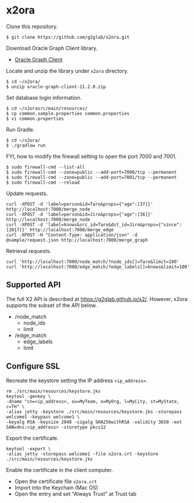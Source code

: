 # x2ora

Clone this repository.

    $ git clone https://github.com/g2glab/x2ora.git

Download Oracle Graph Client library.

* [Oracle Graph Client](https://www.oracle.com/database/technologies/spatialandgraph/property-graph-features/graph-server-and-client/graph-server-and-client-downloads.html)

Locate and unzip the library under `x2ora` directory.

    $ cd ~/x2ora/
    $ unzip oracle-graph-client-21.2.0.zip

Set database login information.

    $ cd ~/x2orasrc/main/resources/
    $ cp common.sample.properties common.properties
    $ vi common.properties

Run Gradle.

    $ cd ~/x2ora/
    $ ./gradlew run

FYI, how to modify the firewall setting to open the port 7000 and 7001.

    $ sudo firewall-cmd --list-all
    $ sudo firewall-cmd --zone=public --add-port=7000/tcp --permanent
    $ sudo firewall-cmd --zone=public --add-port=7001/tcp --permanent
    $ sudo firewall-cmd --reload

Update requests.

    curl -XPOST -d 'label=person&id=Taro&props={"age":[37]}' http://localhost:7000/merge_node
    curl -XPOST -d 'label=person&id=Jiro&props={"age":[36]}' http://localhost:7000/merge_node
    curl -XPOST -d 'label=knows&src_id=Taro&dst_id=Jiro&props={"since":[2017]}' http://localhost:7000/merge_edge
    curl -XPOST -H "Content-Type: application/json" -d @sample/request.json http://localhost:7000/merge_graph

Retrieval requests.

    curl 'http://localhost:7000/node_match/?node_ids[]=Taro&limit=100'
    curl 'http://localhost:7000/edge_match/?edge_labels[]=knows&limit=100'

## Supported API

The full X2 API is described at https://g2glab.github.io/x2/. However, x2ora supports the subset of the API below.

- /node_match
  - node_ids
  - limit
- /edge_match
  - edge_labels
  - limit

## Configure SSL

Recreate the keystore setting the IP address `<ip_address>`.

    rm ./src/main/resources/keystore.jks
    keytool -genkey \
    -dname "cn=<ip_address>, ou=MyTeam, o=MyOrg, l=MyCity, st=MyState, c=TH" \
    -alias jetty -keystore ./src/main/resources/keystore.jks -storepass welcome1 -keypass welcome1 \
    -keyalg RSA -keysize 2048 -sigalg SHA256withRSA -validity 3650 -ext SAN=dns:<ip_address> -storetype pkcs12

Export the certificate.

    keytool -export \
    -alias jetty -storepass welcome1 -file x2ora.crt -keystore ./src/main/resources/keystore.jks

Enable the certificate in the client computer.

- Open the certificate file `x2ora.crt`
- Import into the Keychain (Mac OS)
- Open the entry and set "Always Trust" at Trust tab 

